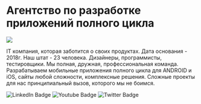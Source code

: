 <h1>Агентство по разработке приложений полного цикла</h1>
<img src="https://i.giphy.com/media/v1.Y2lkPTc5MGI3NjExeW1yMGRmOWMyazJhazdqbjBsYjBxaTB0M3ZyNHF0MGVnNzZuMTNxbiZlcD12MV9pbnRlcm5hbF9naWZfYnlfaWQmY3Q9Zw/KGhpQ5NMoWKQurlHwI/giphy.gif"></img>
<p>IT компания, которая заботится о своих продуктах.
Дата основания - 2018г.
Наш штат - 23 человека. Дизайнеры, программисты, тестировщики. Мы полная, дружная, профессиональная команда.
Разрабатываем мобильные приложения полного цикла для ANDROID и iOS, сайты любой сложности, комплексные решения.
Сложные проекты для нас принципиальный вызов, которого мы не боимся.
</p>
<div id="badges">
  <img src="https://img.shields.io/badge/React-JS-blue?style=for-the-badge&logo=react&logoColor=white" alt="LinkedIn Badge"/>
  <img src="https://img.shields.io/badge/Express-red?style=for-the-badge&logo=express&logoColor=white" alt="Youtube Badge"/>
  <img src="https://img.shields.io/badge/Next-blue?style=for-the-badge&logo=next&logoColor=white" alt="Twitter Badge"/>
</div>
